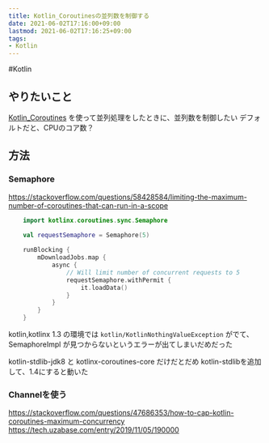 ```yaml
---
title: Kotlin_Coroutinesの並列数を制御する
date: 2021-06-02T17:16:00+09:00
lastmod: 2021-06-02T17:16:25+09:00
tags:
- Kotlin
---
```


\#Kotlin

## やりたいこと

[Kotlin_Coroutines](Kotlin_Coroutines.md) を使って並列処理をしたときに、並列数を制御したい
デフォルトだと、CPUのコア数？

## 方法

### Semaphore

https://stackoverflow.com/questions/58428584/limiting-the-maximum-number-of-coroutines-that-can-run-in-a-scope

````kotlin
    import kotlinx.coroutines.sync.Semaphore

    val requestSemaphore = Semaphore(5)
    
    runBlocking {
        mDownloadJobs.map {
            async {
                // Will limit number of concurrent requests to 5
                requestSemaphore.withPermit {
                    it.loadData()
                }
            }
        }
    }
````

kotlin,kotlinx 1.3 の環境では `kotlin/KotlinNothingValueException` がでて、 SemaphoreImpl が見つからないというエラーが出てしまいだめだった

kotlin-stdlib-jdk8 と kotlinx-coroutines-core だけだとだめ
kotlin-stdlibを追加して、1.4にすると動いた

### Channelを使う

https://stackoverflow.com/questions/47686353/how-to-cap-kotlin-coroutines-maximum-concurrency
https://tech.uzabase.com/entry/2019/11/05/190000
